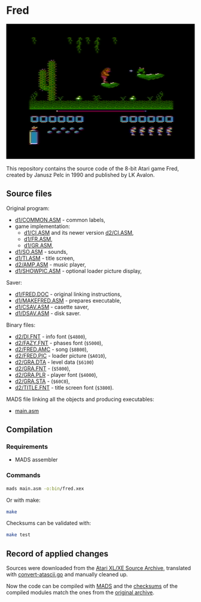 # Fred

![Fred](img/fred.png)

This repository contains the source code of the 8-bit Atari game Fred, created by Janusz Pelc in 1990 and published by LK Avalon.

## Source files

Original program:

* [d1/COMMON.ASM]([d1/COMMON.ASM]) - common labels,
* game implementation:
  * [d1/CI.ASM]([d1/CI.ASM]) and its newer version [d2/CI.ASM]([d2/CI.ASM]),
  * [d1/FR.ASM]([d1/FR.ASM]),
  * [d1/GR.ASM]([d1/GR.ASM]),
* [d1/SO.ASM]([d1/SO.ASM]) - sounds,
* [d1/TI.ASM]([d1/TI.ASM]) - title screen,
* [d2/AMP.ASM]([d1/AMP.ASM]) - music player,
* [d1/SHOWPIC.ASM]([d1/SHOWPIC.ASM]) - optional loader picture display,

Saver:

* [d1/FRED.DOC](d1/FRED.DOC) - original linking instructions,
* [d1/MAKEFRED.ASM](d1/MAKEFRED.ASM) - prepares executable,
* [d1/CSAV.ASM]([d1/CSAV.ASM]) - casette saver,
* [d1/DSAV.ASM]([d1/DSAV.ASM]) - disk saver.

Binary files:

* [d2/DI.FNT](d2/DI.FNT) - info font (`$4800`),
* [d2/FAZY.FNT](d2/FAZY.FNT) - phases font (`$5000`),
* [d2/FRED.AMC](d2/FRED.AMC) - song (`$8B00`),
* [d2/FRED.PIC](d2/FRED.PIC) - loader picture (`$A010`),
* [d2/GRA.DTA](d2/GRA.DTA) - level data (`$6100`)
* [d2/GRA.FNT](d2/GRA.FNT) - (`$5800`),
* [d2/GRA.PLR](d2/GRA.PLR) - player font (`$4000`),
* [d2/GRA.STA](d2/GRA.STA) - (`$60C0`),
* [d2/TITLE.FNT](d2/TITLE.FNT) - title screen font (`$3800`).

MADS file linking all the objects and producing executables:

* [main.asm](main.asm)

## Compilation

### Requirements

* MADS assembler

### Commands

```bash
mads main.asm -o:bin/fred.xex
```

Or with make:

```bash
make
```

Checksums can be validated with:
```bash
make test
```

## Record of applied changes

Sources were downloaded from the [Atari XL/XE Source Archive](http://sources.pigwa.net/), translated with [convert-atascii.go](../util/convert-atascii.go) and manually cleaned up.

Now the code can be compiled with [MADS](https://mads.atari8.info/) and the [checksums](checksum.md5) of the compiled modules match the ones from the [original archive](archive).

